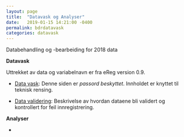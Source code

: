 ```yaml
---
layout: page
title:  "Datavask og Analyser"
date:   2019-01-15 14:21:00 -0400
permalink: bdrdatavask
categories: datavask
---
```


Databehandling og -bearbeiding for 2018 data

**Datavask**

Uttrekket av data og variabelnavn er fra eReg version 0.9.

- [Data vask](https://bdreg.github.io/datavask/datavask_2018.html): Denne siden er
  *passord beskyttet*. Innholdet er knyttet til teknisk rensing.
  
- [Data validering](https://bdreg.github.io/datavask/data_validering2018.nb.html):
  Beskrivelse av hvordan dataene bli validert og kontrollert for feil
  innregistrering.

**Analyser**

- 
